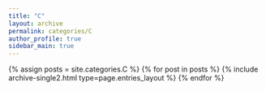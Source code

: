 ```yaml
---
title: "C"
layout: archive
permalink: categories/C
author_profile: true
sidebar_main: true
---
```


{% assign posts = site.categories.C %}
{% for post in posts %} {% include archive-single2.html type=page.entries_layout %} {% endfor %}